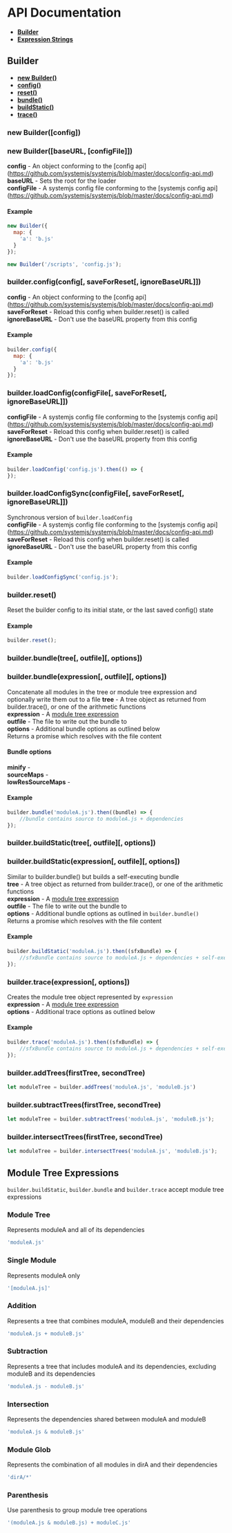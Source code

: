 API Documentation
===
* [**Builder**](#new-builderconfig)
* [**Expression Strings**](#builderconfigconfig-saveforreset-ignorebaseurl)

Builder
---
* [**new Builder()**](#new-builderconfig)
* [**config()**](#builderconfigconfig-saveforreset-ignorebaseurl)
* [**reset()**](#builderconfigconfig-saveforreset-ignorebaseurl)
* [**bundle()**](#builderconfigconfig-saveforreset-ignorebaseurl)
* [**buildStatic()**](#builderconfigconfig-saveforreset-ignorebaseurl)
* [**trace()**](#builderconfigconfig-saveforreset-ignorebaseurl)

### new Builder([config])
### new Builder([baseURL, [configFile]])
**config** - An object conforming to the [config api] (https://github.com/systemjs/systemjs/blob/master/docs/config-api.md)  
**baseURL** - Sets the root for the loader  
**configFile** - A systemjs config file conforming to the [systemjs config api] (https://github.com/systemjs/systemjs/blob/master/docs/config-api.md)  
#### Example
```javascript
new Builder({
  map: {
    'a': 'b.js'
  }
});

new Builder('/scripts', 'config.js');
```

### builder.config(config[, saveForReset[, ignoreBaseURL]])
**config** - An object conforming to the [config api] (https://github.com/systemjs/systemjs/blob/master/docs/config-api.md)  
**saveForReset** - Reload this config when builder.reset() is called  
**ignoreBaseURL** - Don't use the baseURL property from this config  
#### Example
```javascript
builder.config({
  map: {
    'a': 'b.js'
  }
});
```

### builder.loadConfig(configFile[, saveForReset[, ignoreBaseURL]])
**configFile** - A systemjs config file conforming to the [systemjs config api] (https://github.com/systemjs/systemjs/blob/master/docs/config-api.md)  
**saveForReset** - Reload this config when builder.reset() is called  
**ignoreBaseURL** - Don't use the baseURL property from this config  
#### Example
```javascript
builder.loadConfig('config.js').then(() => {
});
```
### builder.loadConfigSync(configFile[, saveForReset[, ignoreBaseURL]])
Synchronous version of `builder.loadConfig`  
**configFile** - A systemjs config file conforming to the [systemjs config api] (https://github.com/systemjs/systemjs/blob/master/docs/config-api.md)  
**saveForReset** - Reload this config when builder.reset() is called  
**ignoreBaseURL** - Don't use the baseURL property from this config  
#### Example
```javascript
builder.loadConfigSync('config.js');
```

### builder.reset()
Reset the builder config to its initial state, or the last saved config() state
#### Example
```javascript
builder.reset();
```

### builder.bundle(tree[, outfile][, options])
### builder.bundle(expression[, outfile][, options])
Concatenate all modules in the tree or module tree expression and optionally write them out to a file
**tree** - A tree object as returned from builder.trace(), or one of the arithmetic functions  
**expression** - A [module tree expression](#module-tree-expressions)  
**outfile** - The file to write out the bundle to  
**options** - Additional bundle options as outlined below  
Returns a promise which resolves with the file content
#### Bundle options
**minify** -  
**sourceMaps** -  
**lowResSourceMaps** -  

#### Example
```javascript
builder.bundle('moduleA.js').then((bundle) => {
    //bundle contains source to moduleA.js + dependencies
});
```
### builder.buildStatic(tree[, outfile][, options])
### builder.buildStatic(expression[, outfile][, options])
Similar to builder.bundle() but builds a self-executing bundle  
**tree** - A tree object as returned from builder.trace(), or one of the arithmetic functions  
**expression** - A [module tree expression](#module-tree-expressions)  
**outfile** - The file to write out the bundle to  
**options** - Additional bundle options as outlined in `builder.bundle()`  
Returns a promise which resolves with the file content
#### Example
```javascript
builder.buildStatic('moduleA.js').then((sfxBundle) => {
    //sfxBundle contains source to moduleA.js + dependencies + self-executing intialization code
});
```

### builder.trace(expression[, options])
Creates the module tree object represented by `expression`  
**expression** - A [module tree expression](#module-tree-expressions)  
**options** - Additional trace options as outlined below  
#### Example
```javascript
builder.trace('moduleA.js').then((sfxBundle) => {
    //sfxBundle contains source to moduleA.js + dependencies + self-executing intialization code
});
```

### builder.addTrees(firstTree, secondTree)
```javascript
let moduleTree = builder.addTrees('moduleA.js', 'moduleB.js')
```

### builder.subtractTrees(firstTree, secondTree)
```javascript
let moduleTree = builder.subtractTrees('moduleA.js', 'moduleB.js');
```

### builder.intersectTrees(firstTree, secondTree)
```javascript
let moduleTree = builder.intersectTrees('moduleA.js', 'moduleB.js');
```

## Module Tree Expressions
`builder.buildStatic`, `builder.bundle` and `builder.trace` accept module tree expressions

### Module Tree
Represents moduleA and all of its dependencies
```javascript
'moduleA.js'
```

### Single Module
Represents moduleA only
```javascript
'[moduleA.js]'
```

### Addition
Represents a tree that combines moduleA, moduleB and their dependencies
```javascript
'moduleA.js + moduleB.js'
```

### Subtraction
Represents a tree that includes moduleA and its dependencies, excluding moduleB and its dependencies
```javascript
'moduleA.js - moduleB.js'
```

### Intersection
Represents the dependencies shared between moduleA and moduleB
```javascript
'moduleA.js & moduleB.js'
```

### Module Glob
Represents the combination of all modules in dirA and their dependencies
```javascript
'dirA/*'
```

### Parenthesis
Use parenthesis to group module tree operations
```javascript
'(moduleA.js & moduleB.js) + moduleC.js'
```
